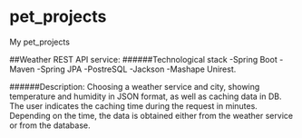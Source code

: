 # pet_projects
My pet_projects

##Weather REST API service:
######Technological stack 
-Spring Boot
-Maven
-Spring JPA
-PostreSQL
-Jackson
-Mashape Unirest.

######Description:
Choosing a weather service and city, showing temperature and humidity in JSON format, as well as caching data in DB. The user indicates the caching time during the request in minutes. Depending on the time, the data is obtained either from the weather service or from the database.
